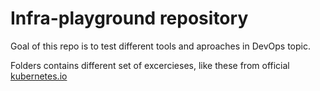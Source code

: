 # Infra-playground repository

Goal of this repo is to test different tools and aproaches in DevOps topic.

Folders contains different set of excercieses, like these from official [kubernetes.io](https://kubernetes.io/docs/tasks/run-application/)
